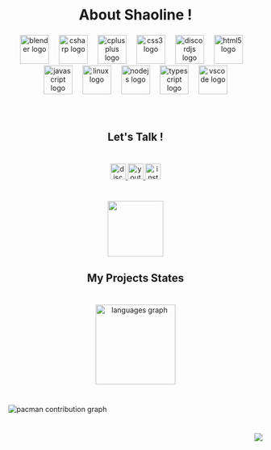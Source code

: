 <h1 align="center">About Shaoline !</h1>

###

<div align="center">
  <img src="https://cdn.jsdelivr.net/gh/devicons/devicon/icons/blender/blender-original.svg" height="57" alt="blender logo"  />
  <img width="12" />
  <img src="https://cdn.jsdelivr.net/gh/devicons/devicon/icons/csharp/csharp-original.svg" height="57" alt="csharp logo"  />
  <img width="12" />
  <img src="https://cdn.jsdelivr.net/gh/devicons/devicon/icons/cplusplus/cplusplus-original.svg" height="57" alt="cplusplus logo"  />
  <img width="12" />
  <img src="https://cdn.jsdelivr.net/gh/devicons/devicon/icons/css3/css3-original.svg" height="57" alt="css3 logo"  />
  <img width="12" />
  <img src="https://cdn.jsdelivr.net/gh/devicons/devicon/icons/discordjs/discordjs-original.svg" height="57" alt="discordjs logo"  />
  <img width="12" />
  <img src="https://cdn.jsdelivr.net/gh/devicons/devicon/icons/html5/html5-original.svg" height="57" alt="html5 logo"  />
  <img width="12" />
  <img src="https://cdn.jsdelivr.net/gh/devicons/devicon/icons/javascript/javascript-original.svg" height="57" alt="javascript logo"  />
  <img width="12" />
  <img src="https://cdn.jsdelivr.net/gh/devicons/devicon/icons/linux/linux-original.svg" height="57" alt="linux logo"  />
  <img width="12" />
  <img src="https://cdn.jsdelivr.net/gh/devicons/devicon/icons/nodejs/nodejs-original.svg" height="57" alt="nodejs logo"  />
  <img width="12" />
  <img src="https://cdn.jsdelivr.net/gh/devicons/devicon/icons/typescript/typescript-original.svg" height="57" alt="typescript logo"  />
  <img width="12" />
  <img src="https://cdn.jsdelivr.net/gh/devicons/devicon/icons/vscode/vscode-original.svg" height="57" alt="vscode logo"  />
</div>

###

<br clear="both">

<h2 align="center">Let's Talk !</h2>

###

<br clear="both">

<div align="center">
  <a href="https://discord.gg/eMmKYB8usC" target="_blank">
    <img src="https://img.shields.io/static/v1?message=Discord&logo=discord&label=&color=7289DA&logoColor=white&labelColor=&style=flat" height="31" alt="discord logo"  />
  </a>
  <a href="https://www.youtube.com/channel/UCl40n4VMQaeQwPnnQ-4eTvw" target="_blank">
    <img src="https://img.shields.io/static/v1?message=Youtube&logo=youtube&label=&color=FF0000&logoColor=white&labelColor=&style=flat" height="31" alt="youtube logo"  />
  </a>
  <a href="https://www.instagram.com/tbdx_/" target="_blank">
    <img src="https://img.shields.io/static/v1?message=Instagram&logo=instagram&label=&color=E4405F&logoColor=white&labelColor=&style=flat" height="31" alt="instagram logo"  />
  </a>
</div>

###

<br clear="both">

<div align="center">
  <img height="110" src="https://avatars.githubusercontent.com/u/217662724?v=4"  />
</div>

###

<h2 align="center">My Projects States</h2>

###

<br clear="both">

<div align="center">
  <img src="https://github-readme-stats.vercel.app/api/top-langs?username=CoreStudio1&locale=en&hide_title=true&layout=compact&card_width=320&langs_count=7&theme=onedark&hide_border=false&order=2" height="158" alt="languages graph"  />
</div>

###

<br clear="both">

<picture>
  <source media="(prefers-color-scheme: dark)" srcset="https://raw.githubusercontent.com/CoreStudio1/CoreStudio1/output/pacman-contribution-graph-dark.svg">
  <source media="(prefers-color-scheme: light)" srcset="https://raw.githubusercontent.com/CoreStudio1/CoreStudio1/output/pacman-contribution-graph.svg">
  <img alt="pacman contribution graph" src="https://raw.githubusercontent.com/CoreStudio1/CoreStudio1/output/pacman-contribution-graph.svg">
</picture>

###

<br clear="both">

<img align="right" src="https://visitor-badge.laobi.icu/badge?page_id=CoreStudio1.CoreStudio1&left_color=black&right_color=red&left_text=Total%20Visitores"  />

###
